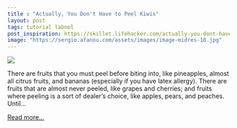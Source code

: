 ```yaml
---
title : "Actually, You Don't Have to Peel Kiwis"
layout: post
tags: tutorial labnol
post_inspiration: https://skillet.lifehacker.com/actually-you-dont-have-to-peel-kiwis-1846637526
image: "https://sergio.afanou.com/assets/images/image-midres-18.jpg"
---
```


<img src="https://i.kinja-img.com/gawker-media/image/upload/s--HZ0A54Fs--/c_fit,fl_progressive,q_80,w_636/mav8kijlbd1nqnfqltrk.jpg" /><p>There are fruits that you must peel before biting into, like pineapples, almost all citrus fruits, and bananas (especially if you have latex allergy). There are fruits that are almost never peeled, like grapes and cherries; and fruits where peeling is a sort of dealer’s choice, like apples, pears, and peaches. Until…</p><p><a href="https://skillet.lifehacker.com/actually-you-dont-have-to-peel-kiwis-1846637526">Read more...</a></p>